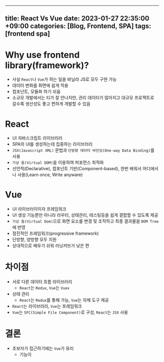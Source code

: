 
---
title: React Vs Vue
date: 2023-01-27 22:35:00 +09:00
categories: [Blog, Frontend, SPA]
tags: [frontend spa]
---


# Why use frontend library(framework)?

- 사실  `React`나 `Vue`가 하는 일을 바닐라 JS로 모두 구현 가능
- 데이터 변화를 화면에 쉽게 적용
- 컴포넌트, 모듈화 하기 쉬움
- 소규모 개발에서는 티가 잘 안나지만, 관리 데이터가 많아지고 대규모 프로젝트로 갈수록 생산성도 좋고 편하게 개발할 수 있음


# React

- UI 자바스크립트 라이브리러
- SPA의 UI를 생성하는데 집중하는 라이브러리
- `JSX(Javascript XML)` 문법과 `단방향 데이터 바인딩(One-way Data Binding)`를 사용
- `가상 돔(Virtual DOM)`을 이용하여 퍼포먼스 최적화
- 선언적(Declarative), 컴포넌트 기반(Component-based), 한번 배워서 어디에서나 사용(Learn once, Write anyware)


# Vue

- UI 라이브러이이자 프레임워크
- UI 생성 기능뿐만 아니라 라우터, 상태관리, 테스팅등을 쉽게 결합할 수 있도록 제공
- `가상 돔(Virtual Dom)`으로 화면 요소를 변경 및 조작하고 최종 결과물을 `DOM Tree`에 반영
- 점진적인 프레임워크(progressive framework)
- 단방향, 양방향 모두 지원
- 상대적으로 배우기 쉬워 러닝커브가 낮은 편


# 차이점

- 서로 다른 데이터 흐름 라이브러리
	- `React`는 `Redux`, `Vue`는 `Vuex`
- 상태 관리
	- `React`는 `Redux`를 통해 가능, `Vue`는 자체 도구 제공
- `React`는 라이브러리, `Vue`는 프레임워크
- `Vue`는 `SFC(Simple File Component)`로 구성, `React`는 `JSX` 사용


# 결론

- 초보자가 접근하기에는 `Vue`가 유리
	- 기능이 

